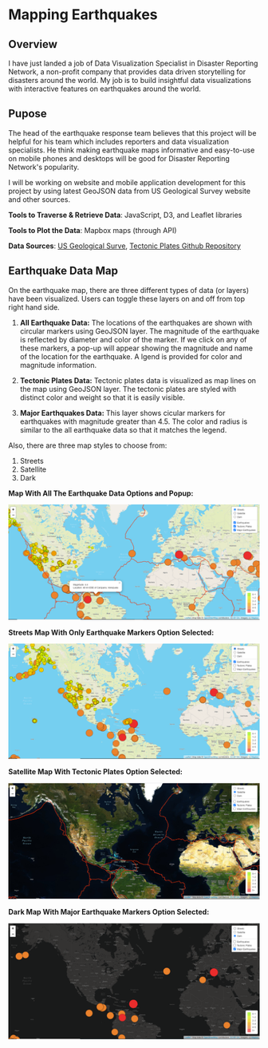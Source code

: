 # Mapping Earthquakes

## Overview

I have just landed a job of Data Visualization Specialist in Disaster Reporting Network, a non-profit company that provides data driven storytelling for disasters around the world. My job is to build insightful data visualizations with interactive features on earthquakes around the world. 

## Pupose
The head of the earthquake response team believes that this project will be helpful for his team which includes reporters and data visualization specialists. He think making earthquake maps informative and easy-to-use on mobile phones and desktops will be good for Disaster Reporting Network's popularity. 

I will be working on website and mobile application development for this project by using latest GeoJSON data from US Geological Survey website and other sources. 

**Tools to Traverse & Retrieve Data**: JavaScript, D3, and Leaflet libraries

**Tools to Plot the Data**: Mapbox maps (through API)

**Data Sources**: [US Geological Surve](https://www.usgs.gov/),  [Tectonic Plates Github Repository](https://github.com/fraxen/tectonicplates)

## Earthquake Data Map

On the earthquake map, there are three different types of data (or layers) have been visualized. Users can toggle these layers on and off from top right hand side.

1.  **All Earthquake Data:**  The locations of the earthquakes are shown with circular markers using GeoJSON layer. The magnitude of the earthquake is reflected by diameter and color of the marker. If we click on any of these markers, a pop-up will appear showing the magnitude and name of the location for the earthquake. A lgend is provided for color and magnitude information.

2. **Tectonic Plates Data:**  Tectonic plates data is visualized as map lines on the map using GeoJSON layer. The tectonic plates are styled with distinct color and weight so that it is easily visible.

3. **Major Earthquakes Data:** This layer shows cicular markers for earthquakes with magnitude greater than 4.5. The color and radius is similar to the all earthquake data so that it matches the legend. 

Also, there are three map styles to choose from:

1. Streets
2. Satellite
3. Dark

**Map With All The Earthquake Data Options and Popup:**

![All Map Features](./Images/eq-street-all.png)

**Streets Map With Only Earthquake Markers Option Selected:**

![Street Mapp with Earthquake Markers](./Images/eq-street-map.png) 

**Satellite Map With Tectonic Plates Option Selected:**

![Satellite Map with Tectonic Plates](./Images/eq-satellite-tectonic.png) 

**Dark Map With Major Earthquake Markers Option Selected:**

![Dark Map with Major Earthquakes](./Images/eq-dark-major.png)
